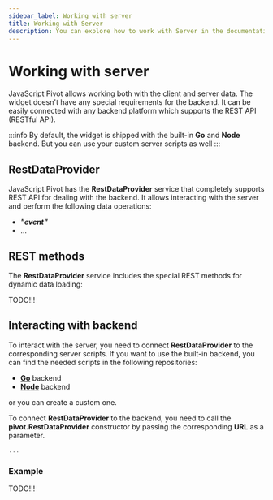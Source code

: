 ```yaml
---
sidebar_label: Working with server
title: Working with Server
description: You can explore how to work with Server in the documentation of the DHTMLX JavaScript Pivot library. Browse developer guides and API reference, try out code examples and live demos, and download a free 30-day evaluation version of DHTMLX Pivot.
---
```


# Working with server

JavaScript Pivot allows working both with the client and server data. The widget doesn't have any special requirements for the backend. It can be easily connected with any backend platform which supports the REST API (RESTful API).

:::info
By default, the widget is shipped with the built-in **Go** and **Node** backend. But you can use your custom server scripts as well
:::

## RestDataProvider

JavaScript Pivot has the **RestDataProvider** service that completely supports REST API for dealing with the backend. It allows interacting with the server and perform the following data operations:

- ***"event"***
- ...

## REST methods

The **RestDataProvider** service includes the special REST methods for dynamic data loading:

TODO!!!

## Interacting with backend  

To interact with the server, you need to connect **RestDataProvider** to the corresponding server scripts. If you want to use the built-in backend, you can find the needed scripts in the following repositories:

- [**Go**](https://github.com/web-widgets/pivot-go) backend
- [**Node**](https://github.com/web-widgets/pivot-node) backend

or you can create a custom one.

To connect **RestDataProvider** to the backend, you need to call the **pivot.RestDataProvider** constructor by passing the corresponding **URL** as a parameter.

~~~js {}
...
~~~

### Example

TODO!!!
